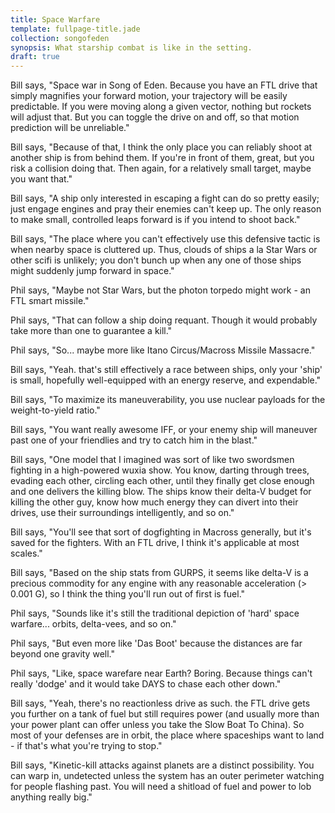 ```yaml
---
title: Space Warfare
template: fullpage-title.jade
collection: songofeden
synopsis: What starship combat is like in the setting.
draft: true
---
```


Bill says, "Space war in Song of Eden. Because you have an FTL drive that simply magnifies your forward motion, your trajectory will be easily predictable. If you were moving along a given vector, nothing but rockets will adjust that. But you can toggle the drive on and off, so that motion prediction will be unreliable."

Bill says, "Because of that, I think the only place you can reliably shoot at another ship is from behind them. If you're in front of them, great, but you risk a collision doing that. Then again, for a relatively small target, maybe you want that."

Bill says, "A ship only interested in escaping a fight can do so pretty easily; just engage engines and pray their enemies can't keep up. The only reason to make small, controlled leaps forward is if you intend to shoot back."

Bill says, "The place where you can't effectively use this defensive tactic is when nearby space is cluttered up. Thus, clouds of ships a la Star Wars or other scifi is unlikely; you don't bunch up when any one of those ships might suddenly jump forward in space."

Phil says, "Maybe not Star Wars, but the photon torpedo might work - an FTL smart missile."

Phil says, "That can follow a ship doing requant. Though it would probably take more than one to guarantee a kill."

Phil says, "So... maybe more like Itano Circus/Macross Missile Massacre."

Bill says, "Yeah. that's still effectively a race between ships, only your 'ship' is small, hopefully well-equipped with an energy reserve, and expendable."

Bill says, "To maximize its maneuverability, you use nuclear payloads for the weight-to-yield ratio."

Bill says, "You want really awesome IFF, or your enemy ship will maneuver past one of your friendlies and try to catch him in the blast."

Bill says, "One model that I imagined was sort of like two swordsmen fighting in a high-powered wuxia show. You know, darting through trees, evading each other, circling each other, until they finally get close enough and one delivers the killing blow. The ships know their delta-V budget for killing the other guy, know how much energy they can divert into their drives, use their surroundings intelligently, and so on."

Bill says, "You'll see that sort of dogfighting in Macross generally, but it's saved for the fighters.  With an FTL drive, I think it's applicable at most scales."

Bill says, "Based on the ship stats from GURPS, it seems like delta-V is a precious commodity for any engine with any reasonable acceleration (> 0.001 G), so I think the thing you'll run out of first is fuel."

Phil says, "Sounds like it's still the traditional depiction of 'hard' space warfare... orbits, delta-vees, and so on."

Phil says, "But even more like 'Das Boot' because the distances are far beyond one gravity well."

Phil says, "Like, space warefare near Earth? Boring. Because things can't really 'dodge' and it would take DAYS to chase each other down."

Bill says, "Yeah, there's no reactionless drive as such. the FTL drive gets you further on a tank of fuel but still requires power (and usually more than your power plant can offer unless you take the Slow Boat To China). So most of your defenses are in orbit, the place where spaceships want to land - if that's what you're trying to stop."

Bill says, "Kinetic-kill attacks against planets are a distinct possibility. You can warp in, undetected unless the system has an outer perimeter watching for people flashing past. You will need a shitload of fuel and power to lob anything really big."

